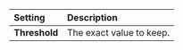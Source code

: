 | Setting       | Description              |
| :------------ | :----------------------- |
| **Threshold** | The exact value to keep. |
